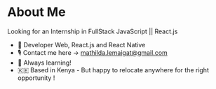 # About Me

Looking for an Internship in FullStack JavaScript || React.js

- 🌻 Developer Web, React.js and React Native
- 🎙 Contact me here → mathilda.lemaigat@gmail.com
- 🌱 Always learning!
- 🇰🇪 Based in Kenya - But happy to relocate anywhere for the right opportunity !
